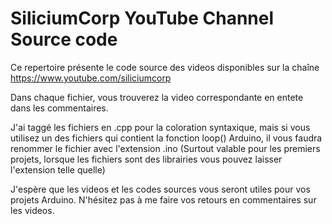 # SiliciumCorp YouTube Channel Source code
Ce repertoire présente le code source des videos disponibles sur la chaîne https://www.youtube.com/siliciumcorp

Dans chaque fichier, vous trouverez la video correspondante en entete dans les commentaires.

J'ai taggé les fichiers en .cpp pour la coloration syntaxique, mais si vous utilisez un des fichiers qui contient la fonction loop() Arduino, il vous faudra renommer le fichier avec l'extension .ino (Surtout valable pour les premiers projets, lorsque les fichiers sont des librairies vous pouvez laisser l'extension telle quelle)

J'espère que les videos et les codes sources vous seront utiles pour vos projets Arduino. N'hésitez pas à me faire vos retours en commentaires sur les videos.